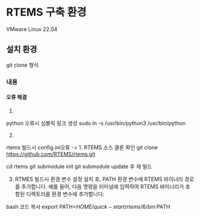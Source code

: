 # RTEMS 구축 환경
VMware 
Linux 22.04
## 설치 환경
git clone 형식
### 내용

#### 오류 해결
1.
python 오류시 심볼릭 링크 생성
sudo ln -s /usr/bin/python3 /usr/bin/python

2.
rtems 빌드시 config.ini오류 -> 1. RTEMS 소스 클론 확인
git clone https://github.com/RTEMS/rtems.git

cd rtems
git submodule init
git submodule update
후 재 빌드

3. RTMES 빌드시
환경 변수 설정
설치 후, PATH 환경 변수에 RTEMS 바이너리 경로를 추가합니다. 예를 들어, 다음 명령을 터미널에 입력하여 RTEMS 바이너리가 포함된 디렉토리를 환경 변수에 추가합니다:

bash
코드 복사
export PATH=$HOME/quick-start/rtems/6/bin:$PATH
